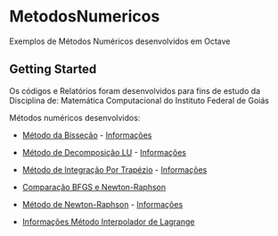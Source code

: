 # MetodosNumericos
Exemplos de Métodos Numéricos desenvolvidos em Octave

## Getting Started

Os códigos e Relatórios foram desenvolvidos para fins de estudo da Disciplina de: Matemática Computacional do Instituto Federal de Goiás

Métodos numéricos desenvolvidos:

* [Método da Bisseção](https://github.com/Haiga/MetodosNumericos/blob/master/bissecao.m) - [Informações](https://github.com/Haiga/MetodosNumericos/blob/master/Bisse%C3%A7%C3%A3o.pdf)

* [Método de Decomposição LU](https://github.com/Haiga/MetodosNumericos/blob/master/decomp_lu.m) - [Informações](https://github.com/Haiga/MetodosNumericos/blob/master/Decomposi%C3%A7%C3%A3o%20LU.pdf)

* [Método de Integração Por Trapézio](https://github.com/Haiga/MetodosNumericos/blob/master/trapezio.m) - [Informações](https://github.com/Haiga/MetodosNumericos/blob/master/Integra%C3%A7%C3%A3o%20Trap%C3%A9zio.pdf)

* [Comparação BFGS e Newton-Raphson](https://github.com/Haiga/MetodosNumericos/blob/master/bfgs_newton.m) 

* [Método de Newton-Raphson](https://github.com/Haiga/MetodosNumericos/blob/master/newton_raphson.m) - [Informações](https://github.com/Haiga/MetodosNumericos/blob/master/Newton%20Raphson.pdf)

* [Informações Método Interpolador de Lagrange](https://github.com/Haiga/MetodosNumericos/blob/master/Interpolador%20de%20Lagrange.pdf) 

